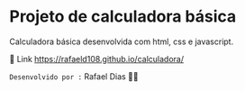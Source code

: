 # Projeto de calculadora básica

Calculadora básica desenvolvida com html, css e javascript. 

 🔗 Link https://rafaeld108.github.io/calculadora/

`Desenvolvido por :` Rafael Dias 👨‍💻
